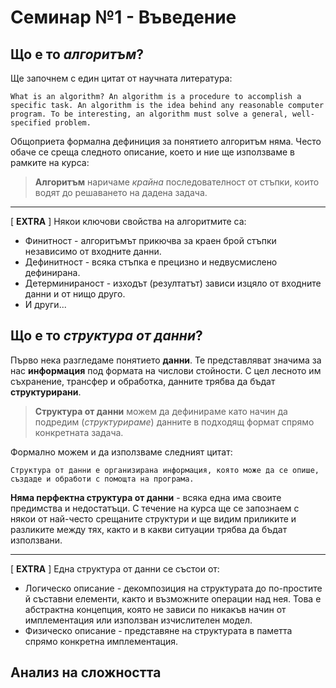 # Семинар №1 - Въведение
## Що е то *алгоритъм*?
Ще започнем с един цитат от научната литература:
```
What is an algorithm? An algorithm is a procedure to accomplish a specific task. An algorithm is the idea behind any reasonable computer program. To be interesting, an algorithm must solve a general, well-specified problem.
```
Общоприета формална дефиниция за понятието алгоритъм няма. Често обаче се среща следното описание, което и ние ще използваме в рамките на курса:
> **Алгоритъм** наричаме *крайна* последователност от стъпки, които водят до решаването на дадена задача.
---
[ **EXTRA** ] Някои ключови свойства на алгоритмите са:
* Финитност - алгоритъмът прикючва за краен брой стъпки независимо от входните данни.
* Дефинитност - всяка стъпка е прецизно и недвусмислено дефинирана.
* Детерминираност - изходът (резултатът) зависи изцяло от входните данни и от нищо друго.
* И други...

## Що е то *структура от данни*?
Първо нека разгледаме понятието **данни**. Те представляват значима за нас **информация** под формата на числови стойности. С цел лесното им съхранение, трансфер и обработка, данните трябва да бъдат **структурирани**.

> **Структура от данни** можем да дефинираме като начин да подредим (*структурираме*) данните в подходящ формат спрямо конкретната задача.

Формално можем и да използваме следният цитат:
```
Структура от данни е организирана информация, която може да се опише, създаде и обработи с помощта на програма.
```

**Няма перфектна структура от данни** - всяка една има своите предимства и недостатъци. С течение на курса ще се запознаем с някои от най-често срещаните структури и ще видим приликите и разликите между тях, както и в какви ситуации трябва да бъдат използвани.

---
[ **EXTRA** ] Една структура от данни се състои от:
* Логическо описание - декомпозиция на структурата до по-простите й съставни елементи, както и възможните операции над нея. Това е абстрактна концепция, която не зависи по никакъв начин от имплементация или използван изчислителен модел.
* Физическо описание - представяне на структурата в паметта спрямо конкретна имплементация.

## Анализ на сложността